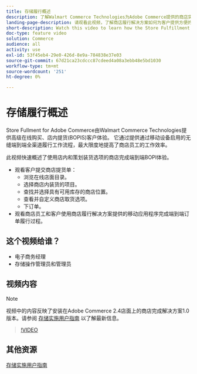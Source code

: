 ```yaml
---
title: 存储履行概述
description: 了解Walmart Commerce Technologies为Adobe Commerce提供的商店实现，这是一款先进的全方位实现解决方案，可提供端到端的在线购买、商店内购物(BOPI)体验。
landing-page-description: 请观看此视频，了解商店履行解决方案如何为客户提供方便的店内和店内提货和商店员工，以更高效、移动就绪的履行工作流，向客户提货、存放和转手商店提货订单。
short-description: Watch this video to learn how the Store Fulfillment solution offers customers the convenience of in-store and curbside pick-up and store employees more efficient, mobile-ready fulfillment workflows to pick, stage, and hand-off store pickup orders to customers.
doc-type: feature video
solution: Commerce
audience: all
activity: use
exl-id: 53f45eb4-29e0-426d-8e9a-784838e37e03
source-git-commit: 67d21ca23cdccc87cdeed4a08a3ebb48e5bd1030
workflow-type: tm+mt
source-wordcount: '251'
ht-degree: 0%

---
```


# 存储履行概述

Store Fullment for Adobe Commerce由Walmart Commerce Technologies提供高级在线购买、店内提货(BOPIS)客户体验。 它通过提供通过移动设备启用的无缝端到端全渠道履行工作流程，最大限度地提高了商店员工的工作效率。

此视频快速概述了使用店内和策划装货选项的商店完成端到端BOPI体验。

- 观看客户提交商店提货单：
   - 浏览在线店面目录。
   - 选择商店内装货的项目。
   - 查找并选择具有可用库存的商店位置。
   - 查看并自定义商店取货选项。
   - 下订单。
- 观看商店员工和客户使用商店履行解决方案提供的移动应用程序完成端到端订单履行过程。

## 这个视频给谁？

- 电子商务经理
- 存储操作管理员和管理员

## 视频内容

>[!NOTE]
>
>视频中的内容反映了安装在Adobe Commerce 2.4店面上的商店完成解决方案1.0版本。请参阅 [存储实施用户指南](https://experienceleague.adobe.com/docs/commerce-merchant-services/store-fulfillment/introduction.html) 以了解最新信息。

>[!VIDEO](https://video.tv.adobe.com/v/343653?quality=12&learn=on)

## 其他资源

[存储实施用户指南](https://experienceleague.adobe.com/docs/commerce-merchant-services/store-fulfillment/introduction.html)
